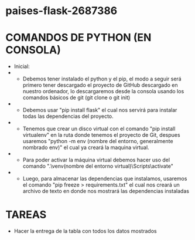 # paises-flask-2687386

# COMANDOS DE PYTHON (EN CONSOLA)
- Inicial:
- - Debemos tener instalado el python y el pip, el modo a seguir será primero tener descargado el proyecto de GitHub descargado en nuestro ordenador, lo descargaremos desde la consola usando los comandos básicos de git (git clone o git init) 
- - Debemos usar "pip install flask" el cual nos servirá para instalar todas las dependencias del proyecto.
- - Tenemos que crear un disco virtual con el comando "pip install virtualenv" en la ruta donde tenemos el proyecto de Git, despues usaremos "python -m env (nombre del entorno, generalmente nombrado env)" el cual ya creará la maquina virtual.
- - Para poder activar la máquina virtual debemos hacer uso del comando ".\venv(nombre del entorno virtual)\Scripts\activate"
- - Luego, para almacenar las dependencias que instalamos, usaremos el comando "pip freeze > requirements.txt" el cual nos creará un archivo de texto en donde nos mostrará las dependencias instaladas

# TAREAS
- Hacer la entrega de la tabla con todos los datos mostrados